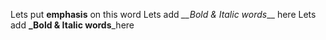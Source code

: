 Lets put __emphasis__ on this word
Lets add *__Bold & Italic words*__ here
Lets add **_Bold & Italic words**_here
